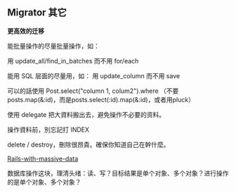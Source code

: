 ## Migrator 其它

**更高效的迁移**

能批量操作的尽量批量操作，如：

用 update_all/find_in_batches 而不用 for/each

能用 SQL 层面的尽量用，如：
用 update_column 而不用 save

可以的話使用 Post.select("column 1, colum2").where （不要 posts.map(&:id)，而是posts.select(:id).map(&:id)，或者用pluck）

使用 delegate 把大資料搬出去，避免操作不必要的资料。

操作資料前，別忘記打 INDEX

delete / destroy，刪除很昂貴。確保你知道自己在幹什麼。

[Rails-with-massive-data](http://blog.xdite.net/posts/2012/08/22/rails-with-massive-data)

数据库操作这块，理清头绪：读、写？目标结果是单个对象、多个对象？进行操作的是单个对象、多个对象？
